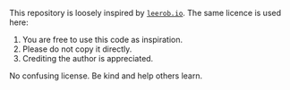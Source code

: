 This repository is loosely inspired by [`leerob.io`](https://github.com/leerob/leerob.io). The same licence is used here:

1. You are free to use this code as inspiration.
2. Please do not copy it directly.
3. Crediting the author is appreciated.

No confusing license. Be kind and help others learn.